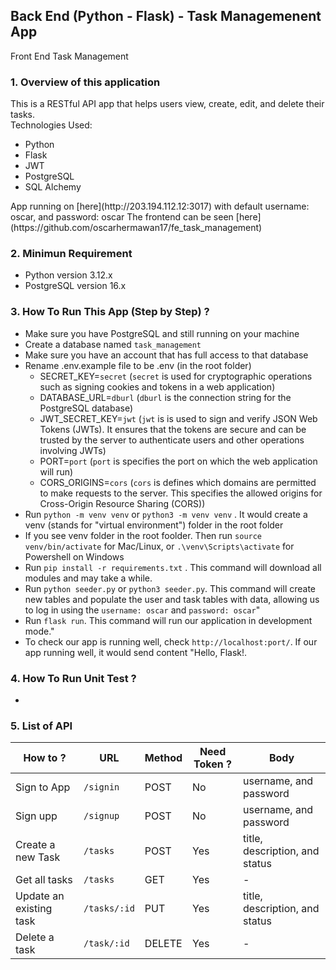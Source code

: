 ## Back End (Python - Flask) - Task Managemenent App
Front End Task Management

### 1. Overview of this application
This is a RESTful API app that helps users view, create, edit, and delete their tasks. <br/>
Technologies Used:
<ul>
  <li>Python</li>
  <li>Flask</li>
  <li>JWT</li>
  <li>PostgreSQL</li>
  <li>SQL Alchemy</li>
</ul>
App running on [here](http://203.194.112.12:3017) with default username: oscar, and password: oscar
The frontend can be seen [here](https://github.com/oscarhermawan17/fe_task_management)


### 2. Minimun Requirement
<ul>
  <li>Python version 3.12.x</li>
  <li>PostgreSQL version 16.x</li>
</ul>

### 3. How To Run This App (Step by Step) ?
<ul>
  <li>Make sure you have PostgreSQL and still running on your machine</li>
  <li>Create a database named <code>task_management</code></li>
  <li>Make sure you have an account that has full access to that database</code></li>
  <li>
    Rename .env.example file to be .env (in the root folder)
    <ul>
      <li>SECRET_KEY=<code>secret</code> (<code>secret</code> is used for cryptographic operations such as signing cookies and tokens in a web application)</li>
      <li>DATABASE_URL=<code>dburl</code> (<code>dburl</code> is the connection string for the PostgreSQL database)</li>
      <li>JWT_SECRET_KEY=<code>jwt</code> (<code>jwt</code> is is used to sign and verify JSON Web Tokens (JWTs). It ensures that the tokens are secure and can be trusted by the server to authenticate users and other operations involving JWTs)</li>
      <li>PORT=<code>port</code> (<code>port</code> is specifies the port on which the web application will run)</li>
      <li>CORS_ORIGINS=<code>cors</code> (<code>cors</code> is defines which domains are permitted to make requests to the server. This specifies the allowed origins for Cross-Origin Resource Sharing (CORS))</li>
    </ul>
  </li>
  <li>Run <code>python -m venv venv</code> or <code>python3 -m venv venv</code> . It would create a venv (stands for "virtual environment") folder in the root folder</li>
  <li>If you see venv folder in the root foolder. Then run <code>source venv/bin/activate</code> for Mac/Linux, or <code>.\venv\Scripts\activate</code> for Powershell on Windows</li>
  <li>Run <code>pip install -r requirements.txt</code> . This command will download all modules and may take a while.</li>
  <li>Run <code>python seeder.py</code> or <code>python3 seeder.py</code>. This command will create new tables and populate the user and task tables with data, allowing us to log in using the <code>username: oscar</code> and <code>password: oscar</code>"</li>
  <li>Run <code>flask run</code>. This command will run our application in development mode."</li>
  <li>To check our app is running well, check <code>http://localhost:port/</code>. If our app running well, it would send content "Hello, Flask!.</li>
</ul>

### 4. How To Run Unit Test ?
-

### 5. List of API
| How to ?                | URL                      | Method | Need Token ? | Body |
| ------------------------| ------------------------ | ------ |--------------|------|
| Sign to App             | <code>/signin</code>     | POST   | No        | username, and password |
| Sign upp                | <code>/signup</code>     | POST   | No        | username, and password |
| Create a new Task       | <code>/tasks</code>      | POST   | Yes       | title, description, and status |
| Get all tasks           | <code>/tasks</code>      | GET    | Yes       | - |
| Update an existing task | <code>/tasks/:id</code>  | PUT    | Yes       | title, description, and status |
| Delete a task           | <code>/task/:id</code>   | DELETE | Yes       | - |

